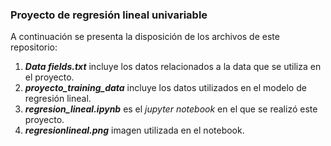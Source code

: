 
### Proyecto de regresión lineal univariable ###

A continuación se presenta la disposición de los archivos de este repositorio:

1. ***Data fields.txt*** incluye los datos relacionados a la data que se utiliza en el proyecto.
2. ***proyecto_training_data*** incluye los datos utilizados en el modelo de regresión lineal.
3. ***regresion_lineal.ipynb*** es el *jupyter notebook* en el que se realizó este proyecto.
4. ***regresionlineal.png*** imagen utilizada en el notebook. 
